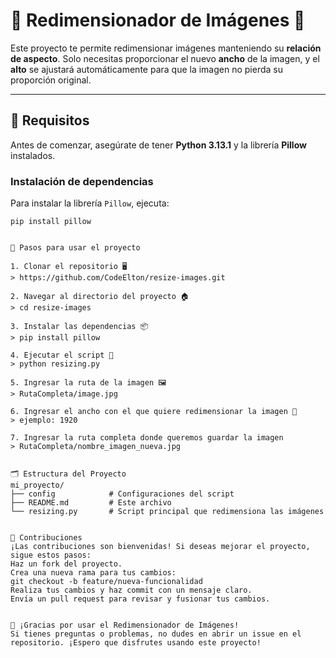 # 🎨 **Redimensionador de Imágenes** 📸

Este proyecto te permite redimensionar imágenes manteniendo su **relación de aspecto**. Solo necesitas proporcionar el nuevo **ancho** de la imagen, y el **alto** se ajustará automáticamente para que la imagen no pierda su proporción original.

---

## 🔧 **Requisitos**

Antes de comenzar, asegúrate de tener **Python 3.13.1** y la librería **Pillow** instalados.

### Instalación de dependencias

Para instalar la librería `Pillow`, ejecuta:

```Terminal
pip install pillow


🚀 Pasos para usar el proyecto 

1. Clonar el repositorio 🖥️
> https://github.com/CodeElton/resize-images.git

2. Navegar al directorio del proyecto 🏠
> cd resize-images

3. Instalar las dependencias 📦
> pip install pillow

4. Ejecutar el script 🚀
> python resizing.py

5. Ingresar la ruta de la imagen 🖼️
> RutaCompleta/image.jpg

6. Ingresar el ancho con el que quiere redimensionar la imagen 🎉
> ejemplo: 1920

7. Ingresar la ruta completa donde queremos guardar la imagen
> RutaCompleta/nombre_imagen_nueva.jpg


🗂️ Estructura del Proyecto
mi_proyecto/
├── config            # Configuraciones del script
├── README.md         # Este archivo
└── resizing.py       # Script principal que redimensiona las imágenes


🤝 Contribuciones
¡Las contribuciones son bienvenidas! Si deseas mejorar el proyecto, sigue estos pasos:
Haz un fork del proyecto.
Crea una nueva rama para tus cambios:
git checkout -b feature/nueva-funcionalidad
Realiza tus cambios y haz commit con un mensaje claro.
Envía un pull request para revisar y fusionar tus cambios.


📢 ¡Gracias por usar el Redimensionador de Imágenes!
Si tienes preguntas o problemas, no dudes en abrir un issue en el repositorio. ¡Espero que disfrutes usando este proyecto!
